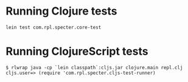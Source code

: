 # Running Clojure tests

```
lein test com.rpl.specter.core-test
```

# Running ClojureScript tests

```
$ rlwrap java -cp `lein classpath`:cljs.jar clojure.main repl.clj
cljs.user=> (require 'com.rpl.specter.cljs-test-runner)
```
